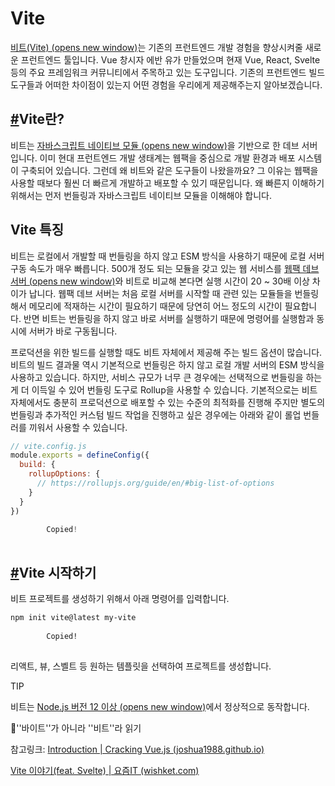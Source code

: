 # Vite

[비트(Vite) (opens new window)](https://vitejs.dev/)는 기존의 프런트엔드 개발 경험을 향상시켜줄 새로운 프런트엔드 툴입니다. Vue 창시자 에반 유가 만들었으며 현재 Vue, React, Svelte 등의 주요 프레임워크 커뮤니티에서 주목하고 있는 도구입니다. 기존의 프런트엔드 빌드 도구들과 어떠한 차이점이 있는지 어떤 경험을 우리에게 제공해주는지 알아보겠습니다.

## [#](https://joshua1988.github.io/vue-camp/vite/intro.html#vite란)Vite란?

비트는 [자바스크립트 네이티브 모듈 (opens new window)](https://developer.mozilla.org/en-US/docs/Web/JavaScript/Guide/Modules)을 기반으로 한 데브 서버입니다. 이미 현대 프런트엔드 개발 생태계는 웹팩을 중심으로 개발 환경과 배포 시스템이 구축되어 있습니다. 그런데 왜 비트와 같은 도구들이 나왔을까요? 그 이유는 웹팩을 사용할 때보다 훨씬 더 빠르게 개발하고 배포할 수 있기 때문입니다. 왜 빠른지 이해하기 위해서는 먼저 번들링과 자바스크립트 네이티브 모듈을 이해해야 합니다.



## Vite 특징

비트는 로컬에서 개발할 때 번들링을 하지 않고 ESM 방식을 사용하기 때문에 로컬 서버 구동 속도가 매우 빠릅니다. 500개 정도 되는 모듈을 갖고 있는 웹 서비스를 [웹팩 데브 서버 (opens new window)](https://joshua1988.github.io/webpack-guide/devtools/webpack-dev-server.html)와 비트로 비교해 본다면 실행 시간이 20 ~ 30배 이상 차이가 납니다. 웹팩 데브 서버는 처음 로컬 서버를 시작할 때 관련 있는 모듈들을 번들링 해서 메모리에 적재하는 시간이 필요하기 때문에 당연히 어느 정도의 시간이 필요합니다. 반면 비트는 번들링을 하지 않고 바로 서버를 실행하기 때문에 명령어를 실행함과 동시에 서버가 바로 구동됩니다.

프로덕션을 위한 빌드를 실행할 때도 비트 자체에서 제공해 주는 빌드 옵션이 많습니다. 비트의 빌드 결과물 역시 기본적으로 번들링은 하지 않고 로컬 개발 서버의 ESM 방식을 사용하고 있습니다. 하지만, 서비스 규모가 너무 큰 경우에는 선택적으로 번들링을 하는게 더 이득일 수 있어 번들링 도구로 Rollup을 사용할 수 있습니다. 기본적으로는 비트 자체에서도 충분히 프로덕션으로 배포할 수 있는 수준의 최적화를 진행해 주지만 별도의 번들링과 추가적인 커스텀 빌드 작업을 진행하고 싶은 경우에는 아래와 같이 롤업 번들러를 끼워서 사용할 수 있습니다.

```js
// vite.config.js
module.exports = defineConfig({
  build: {
    rollupOptions: {
      // https://rollupjs.org/guide/en/#big-list-of-options
    }
  }
})
 
        Copied!
    
```

## [#](https://joshua1988.github.io/vue-camp/vite/intro.html#vite-시작하기)Vite 시작하기

비트 프로젝트를 생성하기 위해서 아래 명령어를 입력합니다.

```sh
npm init vite@latest my-vite
 
        Copied!
    
```

리액트, 뷰, 스벨트 등 원하는 템플릿을 선택하여 프로젝트를 생성합니다.

TIP

비트는 [Node.js 버전 12 이상 (opens new window)](https://nodejs.org/en/)에서 정상적으로 동작합니다.





🎉''바이트''가 아니라 ''비트''라 읽기



참고링크: [Introduction | Cracking Vue.js (joshua1988.github.io)](https://joshua1988.github.io/vue-camp/vite/intro.html#vite-특징)

[Vite 이야기(feat. Svelte) | 요즘IT (wishket.com)](https://yozm.wishket.com/magazine/detail/1620/)